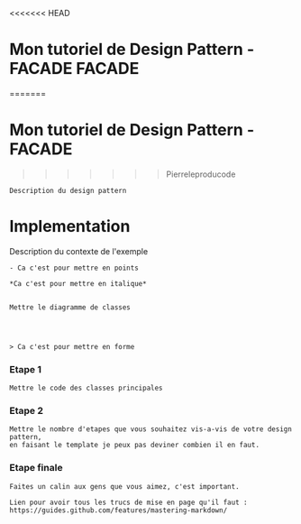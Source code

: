 <<<<<<< HEAD
# Mon tutoriel de Design Pattern - FACADE FACADE
=======
# Mon tutoriel de Design Pattern - FACADE
>>>>>>> Pierreleproducode

    Description du design pattern

# Implementation

Description du contexte de l'exemple


    - Ca c'est pour mettre en points

    *Ca c'est pour mettre en italique*


    Mettre le diagramme de classes




    > Ca c'est pour mettre en forme

### Etape 1

    Mettre le code des classes principales

### Etape 2


    Mettre le nombre d'etapes que vous souhaitez vis-a-vis de votre design pattern, 
    en faisant le template je peux pas deviner combien il en faut.


### Etape finale

    Faites un calin aux gens que vous aimez, c'est important.

    Lien pour avoir tous les trucs de mise en page qu'il faut : https://guides.github.com/features/mastering-markdown/
